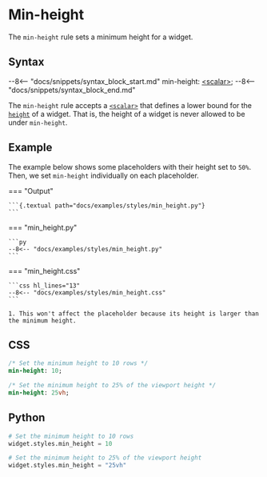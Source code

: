 # Min-height

The `min-height` rule sets a minimum height for a widget.

## Syntax

--8<-- "docs/snippets/syntax_block_start.md"
min-height: <a href="../../css_types/scalar">&lt;scalar&gt;</a>;
--8<-- "docs/snippets/syntax_block_end.md"

The `min-height` rule accepts a [`<scalar>`](../../css_types/scalar) that defines a lower bound for the [`height`](./height) of a widget.
That is, the height of a widget is never allowed to be under `min-height`.

## Example

The example below shows some placeholders with their height set to `50%`.
Then, we set `min-height` individually on each placeholder.

=== "Output"

    ```{.textual path="docs/examples/styles/min_height.py"}
    ```

=== "min_height.py"

    ```py
    --8<-- "docs/examples/styles/min_height.py"
    ```

=== "min_height.css"

    ```css hl_lines="13"
    --8<-- "docs/examples/styles/min_height.css"
    ```

    1. This won't affect the placeholder because its height is larger than the minimum height.

## CSS

```sass
/* Set the minimum height to 10 rows */
min-height: 10;

/* Set the minimum height to 25% of the viewport height */
min-height: 25vh;
```

## Python

```python
# Set the minimum height to 10 rows
widget.styles.min_height = 10

# Set the minimum height to 25% of the viewport height
widget.styles.min_height = "25vh"
```
